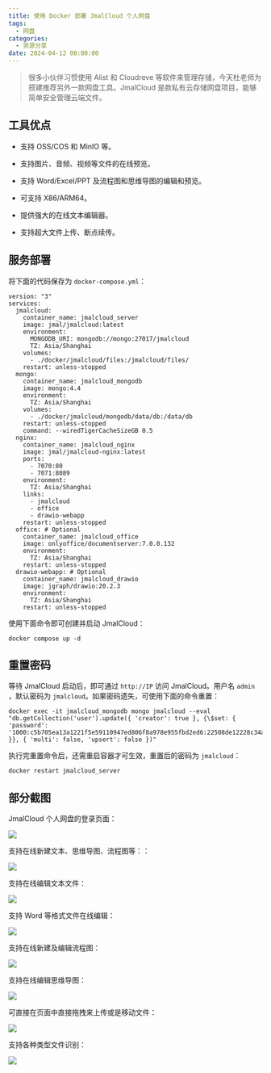 ```yaml
---
title: 使用 Docker 部署 JmalCloud 个人网盘
tags:
  - 网盘
categories:
  - 资源分享
date: 2024-04-12 00:00:00
---
```


> 很多小伙伴习惯使用 Alist 和 Cloudreve 等软件来管理存储，今天杜老师为搭建推荐另外一款网盘工具。JmalCloud 是款私有云存储网盘项目，能够简单安全管理云端文件。

<!-- more -->

## 工具优点

* 支持 OSS/COS 和 MinIO 等。

* 支持图片、音频、视频等文件的在线预览。

* 支持 Word/Excel/PPT 及流程图和思维导图的编辑和预览。

* 可支持 X86/ARM64。

* 提供强大的在线文本编辑器。

* 支持超大文件上传、断点续传。

## 服务部署

将下面的代码保存为 `docker-compose.yml`：

```
version: "3"
services:
  jmalcloud:
    container_name: jmalcloud_server
    image: jmal/jmalcloud:latest
    environment:
      MONGODB_URI: mongodb://mongo:27017/jmalcloud
      TZ: Asia/Shanghai
    volumes:
      - ./docker/jmalcloud/files:/jmalcloud/files/
    restart: unless-stopped
  mongo:
    container_name: jmalcloud_mongodb
    image: mongo:4.4
    environment:
      TZ: Asia/Shanghai
    volumes:
      - ./docker/jmalcloud/mongodb/data/db:/data/db
    restart: unless-stopped
    command: --wiredTigerCacheSizeGB 0.5
  nginx:
    container_name: jmalcloud_nginx
    image: jmal/jmalcloud-nginx:latest
    ports:
      - 7070:80
      - 7071:8089
    environment:
      TZ: Asia/Shanghai
    links:
      - jmalcloud
      - office
      - drawio-webapp
    restart: unless-stopped
  office: # Optional
    container_name: jmalcloud_office
    image: onlyoffice/documentserver:7.0.0.132
    environment:
      TZ: Asia/Shanghai
    restart: unless-stopped
  drawio-webapp: # Optional
    container_name: jmalcloud_drawio
    image: jgraph/drawio:20.2.3
    environment:
      TZ: Asia/Shanghai
    restart: unless-stopped
```

使用下面命令即可创建并启动 JmalCloud：

```
docker compose up -d
```

## 重置密码

等待 JmalCloud 启动后，即可通过 `http://IP` 访问 JmalCloud。用户名 `admin` ，默认密码为 `jmalcloud`。如果密码遗失，可使用下面的命令重置：

```
docker exec -it jmalcloud_mongodb mongo jmalcloud --eval "db.getCollection('user').update({ 'creator': true }, {\$set: { 'password': '1000:c5b705ea13a1221f5e59110947ed806f8a978e955fbd2ed6:22508de12228c34a235454a0caf3bcaa5552858543258e56' }}, { 'multi': false, 'upsert': false })"
```

执行完重置命令后，还需重启容器才可生效，重置后的密码为 `jmalcloud`：

```
docker restart jmalcloud_server
```

## 部分截图

JmalCloud 个人网盘的登录页面：

![](https://cdn.dusays.com/2024/04/696-1.jpg)

支持在线新建文本、思维导图、流程图等：：

![](https://cdn.dusays.com/2024/04/696-2.jpg)

支持在线编辑文本文件：

![](https://cdn.dusays.com/2024/04/696-3.jpg)

支持 Word 等格式文件在线编辑：

![](https://cdn.dusays.com/2024/04/696-4.jpg)

支持在线新建及编辑流程图：

![](https://cdn.dusays.com/2024/04/696-5.jpg)

支持在线编辑思维导图：

![](https://cdn.dusays.com/2024/04/696-6.jpg)

可直接在页面中直接拖拽来上传或是移动文件：

![](https://cdn.dusays.com/2024/04/696-7.jpg)

支持各种类型文件识别：

![](https://cdn.dusays.com/2024/04/696-8.jpg)